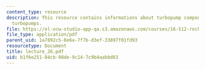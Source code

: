 ```yaml
---
content_type: resource
description: This resource contains informations about turbopump components and centrifugal
  turbopumps.
file: https://ol-ocw-studio-app-qa.s3.amazonaws.com/courses/16-512-rocket-propulsion-fall-2005/b1f6e25184cb98de9c147c9b4aabbd63_lecture_26.pdf
file_type: application/pdf
parent_uid: 1a7892c5-8e6a-7f7b-d3ef-33897f01fd93
resourcetype: Document
title: lecture_26.pdf
uid: b1f6e251-84cb-98de-9c14-7c9b4aabbd63
---
```

